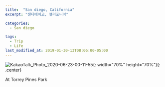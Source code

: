 ```yaml
---
title:  "San diego, California"
excerpt: "샌디에이고, 캘리포니아"

categories:
  - San diego

tags:
  - Trip
  - Life
last_modified_at: 2019-01-30-13T08:06:00-05:00
---
```


![KakaoTalk_Photo_2020-06-23-00-11-55](https://user-images.githubusercontent.com/43649503/85304217-749ac800-b4e6-11ea-8002-740db97785e6.jpeg){: width="70%" height="70%"){: .center}

<div style="text-align: left">At Torrey Pines Park</div>
